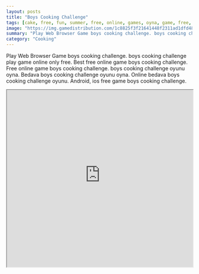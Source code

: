 ```yaml
---
layout: posts
title: "Boys Cooking Challenge"
tags: [cake, free, fun, summer, free, online, games, oyna, game, free, games, play, play, games]
image: "https://img.gamedistribution.com/1c8825f3f21641448f2311ad1dfd4819-512x384.jpeg"
summary: "Play Web Browser Game boys cooking challenge. boys cooking challenge play game online only free. Best free online game boys cooking challenge. Free online game boys cooking challenge. boys cooking challenge oyunu oyna. Bedava boys cooking challenge oyunu oyna. Online bedava boys cooking challenge oyunu. Android, ios free game boys cooking challenge."
category: "Cooking"
---
```


Play Web Browser Game boys cooking challenge. boys cooking challenge play game online only free. Best free online game boys cooking challenge. Free online game boys cooking challenge. boys cooking challenge oyunu oyna. Bedava boys cooking challenge oyunu oyna. Online bedava boys cooking challenge oyunu. Android, ios free game boys cooking challenge.

<iframe width="100%" height="480px;" src="https://html5.gamedistribution.com/1c8825f3f21641448f2311ad1dfd4819/"></iframe>
